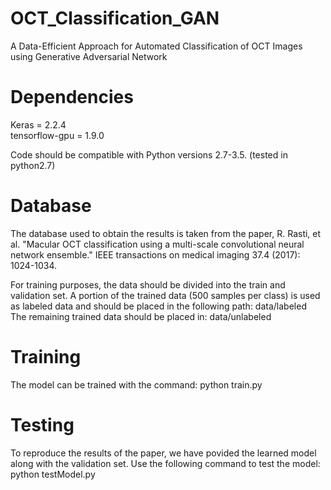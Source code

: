 # OCT_Classification_GAN
A Data-Efficient Approach for Automated Classification of OCT Images using Generative Adversarial Network

# Dependencies
Keras = 2.2.4 <br>
tensorflow-gpu = 1.9.0

Code should be compatible with Python versions 2.7-3.5. (tested in python2.7)

# Database
The database used to obtain the results is taken from the paper, R. Rasti, et al. "Macular OCT classification using a multi-scale convolutional neural network ensemble." IEEE transactions on medical imaging 37.4 (2017): 1024-1034.

For training purposes, the data should be divided into the train and validation set. A portion of the trained data (500 samples per class) is used as labeled data and should be placed in the following path: data/labeled <br>
The remaining trained data should be placed in: data/unlabeled

# Training 
The model can be trained with the command:
python train.py

# Testing
To reproduce the results of the paper, we have povided the learned model along with the validation set.
Use the following command to test the model:
python testModel.py
